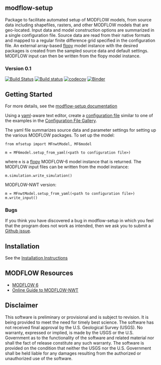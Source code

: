 
modflow-setup
-----------------------------------------------
Package to facilitate automated setup of MODFLOW models, from source data including shapefiles, rasters, and other MODFLOW models that are geo-located. Input data and model construction options are summarized in a single configuration file. Source data are read from their native formats and mapped to a regular finite difference grid specified in the configuration file. An external array-based [flopy](https://github.com/modflowpy/flopy) model instance with the desired packages is created from the sampled source data and default settings. MODFLOW input can then be written from the flopy model instance.


### Version 0.1
[![Build Status](https://travis-ci.org/aleaf/modflow-setup.svg?branch=master)](https://travis-ci.org/aleaf/modflow-setup)
[![Build status](https://ci.appveyor.com/api/projects/status/5l11v18na9p28olh/branch/master?svg=true)](https://ci.appveyor.com/project/aleaf/modflow-setup/branch/master)
[![codecov](https://codecov.io/gh/aleaf/modflow-setup/branch/master/graph/badge.svg)](https://codecov.io/gh/aleaf/modflow-setup)
[![Binder](https://mybinder.org/badge_logo.svg)](https://mybinder.org/v2/gh/aleaf/modflow-setup/develop?urlpath=lab/tree/examples)





Getting Started
-----------------------------------------------
For more details, see the [modflow-setup documentation](https://aleaf.github.io/modflow-setup/)

Using a [yaml](https://en.wikipedia.org/wiki/YAML)-aware text editor, create a [configuration file](https://aleaf.github.io/modflow-setup/config-file.html) similar to one of the examples in the [Configuration File Gallery](https://aleaf.github.io/modflow-setup/examples.html#configuration-file-gallery).

The yaml file summarizes source data and parameter settings for setting up the various MODFLOW packages. To set up the model:

```
from mfsetup import MFnwtModel, MF6model

m = MF6model.setup_from_yaml(<path to configuration file>)
```
where `m` is a [flopy](https://github.com/modflowpy/flopy) MODFLOW-6 model instance that is returned. The MODFLOW input files can be written from the model instance:

```
m.simulation.write_simulation()
```

MODFLOW-NWT version:

```
m = MFnwtModel.setup_from_yaml(<path to configuration file>)
m.write_input()
```


### Bugs

If you think you have discovered a bug in modflow-setup in which you feel that the program does not work as intended, then we ask you to submit a [Github issue](https://github.com/aleaf/modflow-setup/labels/bug).


Installation
-----------------------------------------------
See the [Installation Instructions](https://aleaf.github.io/modflow-setup/installation.html) 

MODFLOW Resources
-----------------------------------------------

+ [MODFLOW 6](https://www.usgs.gov/software/modflow-6-usgs-modular-hydrologic-model)
+ [Online Guide to MODFLOW-NWT](https://water.usgs.gov/ogw/modflow-nwt/MODFLOW-NWT-Guide/)


Disclaimer
----------

This software is preliminary or provisional and is subject to revision. It is
being provided to meet the need for timely best science. The software has not
received final approval by the U.S. Geological Survey (USGS). No warranty,
expressed or implied, is made by the USGS or the U.S. Government as to the
functionality of the software and related material nor shall the fact of release
constitute any such warranty. The software is provided on the condition that
neither the USGS nor the U.S. Government shall be held liable for any damages
resulting from the authorized or unauthorized use of the software.

